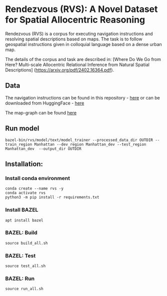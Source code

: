 # Rendezvous (RVS): A Novel Dataset for Spatial Allocentric Reasoning 

Rendezvous (RVS) is a corpus for executing navigation instructions and resolving spatial descriptions based on maps. The task is to follow
geospatial instructions given in colloquial language based on a dense urban map. 

The details of the corpus and task are described in: [Where Do We Go from Here? Multi-scale Allocentric Relational Inference from Natural Spatial Descriptions] (https://arxiv.org/pdf/2402.16364.pdf).

## Data

The navigation instructions can be found in this repository -  [here](https://github.com/OnlpLab/RVS/tree/main/dataset) or can be downloaded from HuggingFace - [here](https://huggingface.co/datasets/tzufi/RVS/)

The map-graph can be found [here](https://drive.google.com/drive/folders/1bvxNeIlN1SKeup6aJgIUzWrQ8v-cL9Yq?usp=sharing)



## Run model
```
bazel-bin/rvs/model/text/model_trainer --processed_data_dir OUTDIR --train_region Manhattan --dev_region Manhattan_dev --test_region Manhattan_dev  --output_dir OUTDIR
```

## Installation:
### Install conda environment
```
conda create --name rvs -y
conda activate rvs
python3 -m pip install -r requirements.txt

```

### Install BAZEL
```
apt install bazel
```

### BAZEL: Build
```
source build_all.sh
```

### BAZEL: Test
```
source test_all.sh
```

### BAZEL: Run
```
source run_all.sh
```




